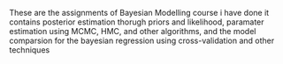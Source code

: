 These are the assignments of Bayesian Modelling course i have done it contains posterior estimation thorugh priors and likelihood, paramater estimation using MCMC, HMC, and other algorithms, and the model comparsion for the bayesian regression using cross-validation and other techniques
